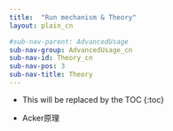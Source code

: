 ```yaml
---
title:  "Run mechanism & Theory"
layout: plain_cn

#sub-nav-parent: AdvancedUsage
sub-nav-group: AdvancedUsage_cn
sub-nav-id: Theory_cn
sub-nav-pos: 3
sub-nav-title: Theory
---
```


* This will be replaced by the TOC
{:toc}

- Acker原理